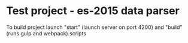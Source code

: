 # Test project - es-2015 data parser
To build project launch "start" (launch server on port 4200) and "build" (runs gulp and webpack) scripts